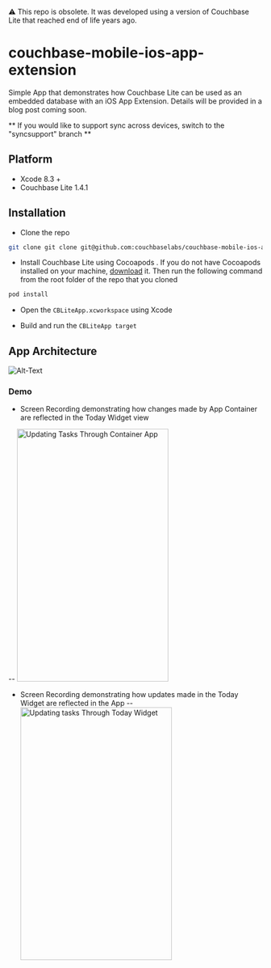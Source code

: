 ⚠️ This repo is obsolete.  It was developed using a version of Couchbase Lite that reached end of life years ago.

# couchbase-mobile-ios-app-extension
Simple App that demonstrates how Couchbase Lite can be used as an embedded database with an iOS App Extension. Details will be provided in a blog post coming soon.

** If you would like to support sync across devices, switch to the "syncsupport" branch **

## Platform
- Xcode 8.3 +
- Couchbase Lite 1.4.1

## Installation
- Clone the repo
```bash
git clone git clone git@github.com:couchbaselabs/couchbase-mobile-ios-app-extension.git
```

- Install Couchbase Lite using Cocoapods . If you do not have Cocoapods installed on your machine, [download](https://guides.cocoapods.org/using/getting-started.html) it. Then run the following command from the root folder of the repo that you cloned
```bash
pod install
```

- Open the `CBLiteApp.xcworkspace` using Xcode

- Build and run the `CBLiteApp target`



## App Architecture
![Alt-Text](http://blog.couchbase.com/wp-content/uploads/2017/05/app-arch.png)


### Demo
- Screen Recording demonstrating how changes made by App Container are reflected in the Today Widget view

-- <img src="http://blog.couchbase.com/wp-content/uploads/2017/05/editdeletetask-1.gif" alt="Updating Tasks Through Container App" width=300px height=500>

- Screen Recording demonstrating how updates made in the Today Widget are reflected in the App
-- <img src="http://blog.couchbase.com/wp-content/uploads/2017/05/forcetouch.gif" alt="Updating tasks Through Today Widget" width=300px height=500>

